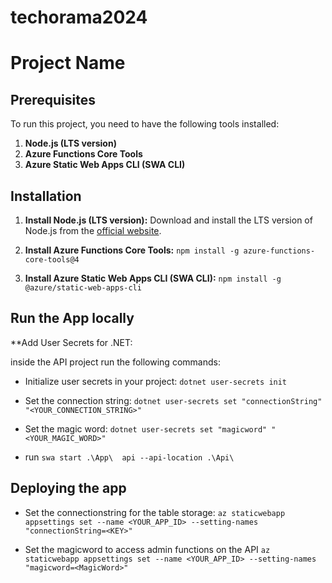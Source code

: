 # techorama2024

# Project Name

## Prerequisites

To run this project, you need to have the following tools installed:

1. **Node.js (LTS version)**
2. **Azure Functions Core Tools**
3. **Azure Static Web Apps CLI (SWA CLI)**

## Installation

1. **Install Node.js (LTS version):**
   Download and install the LTS version of Node.js from the [official website](https://nodejs.org/).

2. **Install Azure Functions Core Tools:**
   `npm install -g azure-functions-core-tools@4` 

3. **Install Azure Static Web Apps CLI (SWA CLI):**
   `npm install -g @azure/static-web-apps-cli`

## Run the App locally 
   **Add User Secrets for .NET:

   inside the API project run the following commands:

   - Initialize user secrets in your project:
      `dotnet user-secrets init`

   - Set the connection string:
      `dotnet user-secrets set "connectionString" "<YOUR_CONNECTION_STRING>"`

   - Set the magic word:
      `dotnet user-secrets set "magicword" "<YOUR_MAGIC_WORD>"`
 
 - run `swa start .\App\  api --api-location .\Api\`

## Deploying the app
 - Set the connectionstring for the table storage:
 `az staticwebapp appsettings set --name <YOUR_APP_ID> --setting-names "connectionString=<KEY>"`

 - Set the magicword to access admin functions on the API
 `az staticwebapp appsettings set --name <YOUR_APP_ID> --setting-names "magicword=<MagicWord>"`

